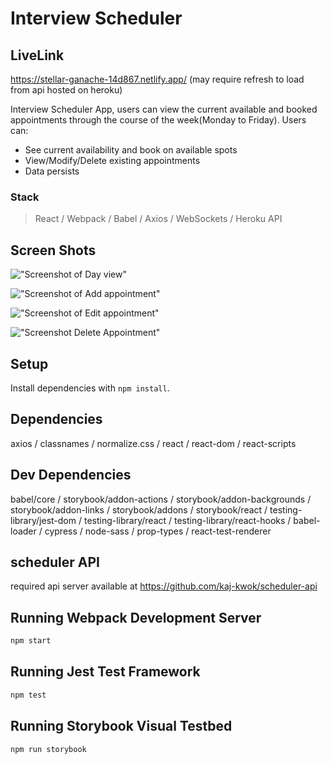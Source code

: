 # Interview Scheduler

## LiveLink

https://stellar-ganache-14d867.netlify.app/
(may require refresh to load from api hosted on heroku)

Interview Scheduler App, users can view the current available and booked appointments through the course of the week(Monday to Friday). Users can:

- See current availability and book on available spots
- View/Modify/Delete existing appointments
- Data persists

### Stack

> React / Webpack / Babel / Axios / WebSockets / Heroku API

## Screen Shots

!["Screenshot of Day view"](docs/dayToggle.gif)

!["Screenshot of Add appointment"](docs/newappointment.gif)

!["Screenshot of Edit appointment"](docs/Editappointment.gif)

!["Screenshot Delete Appointment"](docs/deleteappointment.gif)

## Setup

Install dependencies with `npm install`.

## Dependencies
axios / classnames / normalize.css / react / react-dom / react-scripts

## Dev Dependencies
babel/core / storybook/addon-actions / storybook/addon-backgrounds / storybook/addon-links / storybook/addons / storybook/react / testing-library/jest-dom / testing-library/react / testing-library/react-hooks / babel-loader / cypress / node-sass / prop-types / react-test-renderer

## scheduler API
required api server available at https://github.com/kaj-kwok/scheduler-api

## Running Webpack Development Server

```sh
npm start
```

## Running Jest Test Framework

```sh
npm test
```

## Running Storybook Visual Testbed

```sh
npm run storybook
```
